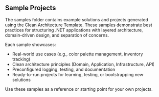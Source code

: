 ﻿## Sample Projects

The samples folder contains example solutions and projects generated using the Clean Architecture Template. These samples demonstrate best practices for structuring .NET applications with layered architecture, domain-driven design, and separation of concerns.

Each sample showcases:

- Real-world use cases (e.g., color palette management, inventory tracking)
- Clean architecture principles (Domain, Application, Infrastructure, API)
- Preconfigured logging, testing, and documentation 
- Ready-to-run projects for learning, testing, or bootstrapping new solutions

Use these samples as a reference or starting point for your own projects.